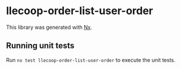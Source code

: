 # llecoop-order-list-user-order

This library was generated with [Nx](https://nx.dev).

## Running unit tests

Run `nx test llecoop-order-list-user-order` to execute the unit tests.
